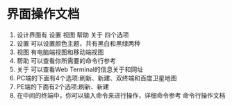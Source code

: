 # 界面操作文档
1. 设计界面有 设置 视图 帮助 关于 四个选项
2. 设置 可以设置颜色主题，共有黑白和黑绿两种
3. 视图 有电脑端视图和移动端视图
4. 帮助 可以查看你所需要的命令行参考
5. 关于 可以查看Web Terminal的信息关于和网址
6. PC端的下面有4个选项:刷新、新建、双终端和百度卫星地图
7. PE端的下面有2个选项:刷新、新建
8. 在中间的终端中，你可以输入命令来进行操作，详细命令参考 命令行操作文档
